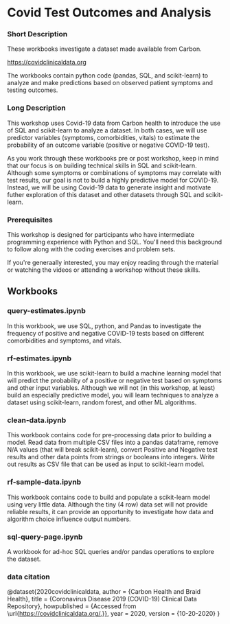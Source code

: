 # Covid Test Outcomes and Analysis

### Short Description

These workbooks investigate a dataset made available from Carbon.  

https://covidclinicaldata.org

The workbooks contain python code (pandas, SQL, and scikit-learn) to analyze and make predictions based on observed patient symptoms and testing outcomes.

### Long Description

This workshop uses Covid-19 data from Carbon health to introduce the use of SQL and scikit-learn to analyze a dataset. In both cases, we will use predictor variables (symptoms, comorbidities, vitals) to estimate the probability of an outcome variable (positive or negative COVID-19 test). 

As you work through these workbooks pre or post workshop, keep in mind that our focus is on building technical skills in SQL and scikit-learn. Although some symptoms or combinations of symptoms may correlate with test results, our goal is not to build a highly predictive model for COVID-19. Instead, we will be using Covid-19 data to generate insight and motivate futher exploration of this dataset and other datasets through SQL and scikit-learn.

### Prerequisites

This workshop is designed for participants who have intermediate programming experience with Python and SQL. You'll need this background to follow along with the coding exercises and problem sets. 

If you're generaally interested, you may enjoy reading through the material or watching the videos or attending a workshop without these skills. 

## Workbooks

### query-estimates.ipynb

In this workbook, we use SQL, python, and Pandas to investigate the frequency of positive and negative COVID-19 tests based on different comorbidities and symptoms, and vitals. 

### rf-estimates.ipynb

In this workbook, we use scikit-learn to build a machine learning model that will predict the probability of a positive or negative test based on symptoms and other input variables. Although we will not (in this workshop, at least) build an especially predictive model, you will learn techniques to analyze a dataset using scikit-learn, random forest, and other ML algorithms. 

### clean-data.ipynb

This workbook contains code for pre-processing data prior to building a model. Read data from multiple CSV files into a pandas dataframe, remove N/A values (that will break scikit-learn), convert Positive and Negative test results and other data points from strings or booleans into integers. Write out results as CSV file that can be used as input to scikit-learn model.

### rf-sample-data.ipynb

This workbook contains code to build and populate a scikit-learn model using very little data. Although the tiny (4 row) data set will not provide reliable results, it can provide an opportunity to investigate how data and algorithm choice influence output numbers.

### sql-query-page.ipynb

A workbook for ad-hoc SQL queries and/or pandas operations to explore the dataset.  

### data citation

@dataset{2020covidclinicaldata,
  author =       {Carbon Health and Braid Health},
  title =        {Coronavirus Disease 2019 (COVID-19) Clinical Data Repository},
  howpublished = {Accessed from \url{https://covidclinicaldata.org/.}},
  year =         2020,
  version =      {10-20-2020}
}
